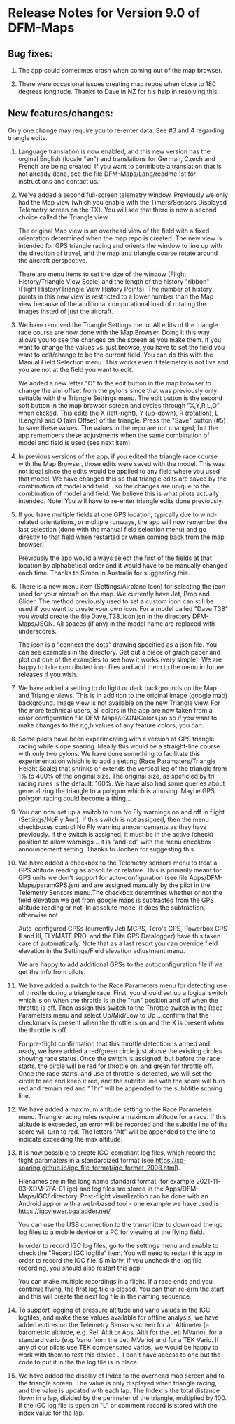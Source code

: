 # Release Notes for Version 9.0 of DFM-Maps

## Bug fixes:

1. The app could sometimes crash when coming out of the map
	browser.

2. There were occasional issues creating map repos when close to
	180 degrees longitude. Thanks to Dave in NZ for his help in
	resolving this.

## New features/changes:

Only one change may require you to re-enter data. See #3 and 4
	regarding triangle edits.

1. Language translation is now enabled, and this new version has
	the orginal English (locale "en") and translations for German,
	Czech and French are being created. If you want to contribute a
	translation that is not already done, see the file
	DFM-Maps/Lang/readme.1st for instructions and contact us.

2. We've added a second full-screen telemetry window. Previously
	we only had the Map view (which you enable with the Timers/Sensors
	Displayed Telemetry screen on the TX). You will see that there is
	now a second choice called the Triangle view.

	The original Map view is
	an overhead view of the field with a fixed
	orientation determined when the map repo is created. The new view is
	intended for GPS triangle racing and orients the window to line up
	with the direction of travel, and the map and triangle course rotate
	around the aircraft perspective.

	There are menu items to set the size of the window (Flight
	History/Triangle View Scale) and the length of the history
	"ribbon"
	(Flight History/Triangle View History Points). The number of
	history points in this new view is restricted to a lower number
	than the Map view because of the additional computational load of
	rotating the images insted of just the aircraft.

3. We have removed the Triangle Settings menu. All edits of the
	triangle race course are now done with the Map Browser. Doing it
	this way allows you to see the changes on the screen as you make
	them. If you want to change the values vs. just browse, you have
	to set the field you want to edit/change to be the current
	field. You can do this with the Manual Field Selection menu. This
	works even if telemetry is not live and you are not at the field
	you want to edit.

	We added a new letter "O" to the edit button in the map browser to
	change the aim offset from the pylons since that was previously
	only settable with the Triangle Settings menu.  The edit button is
	the second soft button in the map browser screen and cycles
	through "X,Y,R,L,O" when clicked. This edits the X (left-right), Y
	(up-down), R (rotation), L (Length) and O (aim Offset) of the
	triangle. Press the "Save" button (#5) to save these values. The
	values in the repo are not changed, but the app remembers these
	adjustments when the same combination of model and field is used
	(see next item).

4. In previous versions of the app, if you edited the triangle
	race course with the Map Browser, those edits were saved with the
	model. This was not ideal since the edits would be applied to any
	field where you used that model. We have changed this so that
	triangle edits are saved by the combination of model and field
	.. so the changes are unique to the combination of model and
	field. We believe this is what pilots actually intended. Note! You
	will have to re-enter triangle edits done previously.

5. If you have multiple fields at one GPS location, typically due
	to wind-related orientations, or multiple runways, the app will
	now remember the last selection (done with the manual field
	selection menu) and go directly to that field when restarted or
	when coming back from the map browser.

	Previously the app would always select the first of the fields at
	that location by alphabetical order and it would have to be
	manually changed each time. Thanks to Simon in Australia for
	suggesting this.

6. There is a new menu item (Settings/Airplane Icon) for selecting
	the icon used for your aircraft on the map. We currently have Jet,
	Prop and Glider. The method previously used to set a custom icon
	can still be used if you want to create your own icon. For a model
	called "Dave T38" you would create the file Dave_T38_icon.jsn in
	the directory DFM-Maps/JSON. All spaces (if any) in the model name
	are replaced with underscores.

	The icon is a "connect the dots" drawing specified as a json
	file. You can see examples in the directory. Get out a piece of
	graph paper and plot out one of the examples to see how it works
	(very simple). We are happy to take contributed icon files and add
	them to the menu in future releases if you wish.

7. We have added a setting to do light or dark backgrounds on the
	Map and Triangle views. This is in addition to the original image
	(google map) background. Image view is not available on the new
	Triangle view.  For the more technical users, all colors in the
	app are now taken from a color configuration file
	DFM-Maps/JSON/Colors.jsn so if you want to make changes to the
	r,g,b values of any feature colors, you can.

8. Some pilots have been experimenting with a version of GPS
	triangle racing while slope soaring. Ideally this would be a
	straight-line course with only two pylons. We have done something
	to facilitate this experimentation which is to add a setting (Race
	Paramaters/Triangle Height Scale) that shrinks or extends the
	vertical leg of the triangle from 1% to 400% of the original
	size. The original size, as speficied by tri racing rules is the
	default: 100%. We have also had some queries about generalizing
	the triangle to a polygon which is amusing. Maybe GPS polygon
	racing could become a thing...

9. You can now set up a switch to turn No Fly warnings on and off in
	flight (Settings/NoFly Ann). If this switch is not assigned, then the
	menu checkboxes control No Fly warning announcements as they have
	previously. If the switch is assigned, it must be in the active (check)
	position to allow warnings .. it is "and-ed" with the menu checkbox
	announcement setting. Thanks to Jochen for suggesting this.

10. We have added a checkbox to the Telemetry sensors menu to
	treat a GPS altitude reading as absolute or relative. This is
	primarily meant for GPS units we don't support for
	auto-configuration (see file Apps/DFM-Maps/paramGPS.jsn) and are
	assigned manually by the pilot in the Telemetry Sensors menu.The
	checkbox determines whether or not the field elevation we get from
	google maps is subtracted from the GPS altitude reading or not. In
	absolute mode, it does the subtraction, otherwise not.

	Auto-configured GPSs (currently Jeti MGPS, Tero's GPS, Powerbox
	GPS II and III, FLYMATE PRO, and the Elite GPS Datalogger) have
	this taken care of automatically. Note that as a last resort you
	can override field elevation in the Settings/Field elevation
	adjustment menu.

	We are happy to add additional GPSs to the autoconfiguration file
	if we get the info from pilots.

11. We have added a switch to the Race Parameters menu for
	detecting use of throttle during a triangle race. First, you
	should set up a logical switch which is on when the throttle is in
	the "run" position and off when the throttle is off.  Then assign
	this switch to the Throttle switch in the Race Parameters menu and
	select Up/Mid/Low to Up .. confirm that the checkmark is present
	when the throttle is on and the X is present when the throttle is
	off.

	For pre-flight confirmation that this throttle detection is armed
	and ready, we have added a red/green circle just above the
	existing circles showing race status.  Once the switch is
	assigned, but before the race starts, the circle will be red for
	throttle on, and green for throttle off. Once the race starts, and
	use of throttle is detected, we will set the circle to red and
	keep it red, and the subtitle line with the score will turn red
	and remain red and "Thr" will be appended to the subbtitle scoring
	line.

12. We have added a maximum altitude setting to the Race
	Parameters menu. Triangle racing rules require a maximum altitude
	for a race. If this altitude is exceeded, an error will be
	recorded and the subtitle line of the score will turn to red. The
	letters "Alt" will be appended to the line to indicate exceeding
	the max altitude.

13. It is now possible to create IGC-compliant log files, which
	record the flight paramaters in a standardized format (see
	https://xp-soaring.github.io/igc_file_format/igc_format_2008.html).

	Filenames are in the long name standard format (for example
	2021-11-03-XDM-7FA-01.igc) and log files are stored in the
	Apps/DFM-Maps/IGC/ directory. Post-flight visualization can be
	done with an Android app or with a web-based tool - one example we
	have used is https://igcviewer.bgaladder.net/

	You can use the USB connection to the transmitter to download the
	igc log files to a mobile device or a PC for viewing at the flying
	field.

	In order to record IGC log files, go to the settings menu and
	enable to check the "Record IGC logfile" item. You will need to
	restart this app in order to record the IGC file.  Similarly, if
	you uncheck the log file recording, you should also restart this
	app.

	You can make multiple recordings in a flight. If a race ends and
	you continue flying, the first log file is closed, You can then
	re-arm the start and this will create the next log file in the
	naming sequence.

14. To support logging of pressure altitude and vario values in
	the IGC logfiles, and make these values available for offline
	analysis, we have added entires on the Telemetry Sensors screen
	for an Altimeter (a barometric altitude, e.g. Rel. Altit or
	Abs. Altit for the Jeti MVario), for a standard vario
	(e.g. Vario from the Jeti MVario) and for a TEK Vario. If any of
	our pilots use TEK compensated varios, we would be happy to work
	with them to test this device .. I don't have access to one but
	the code to put it in the the log file is in place.

15. We have added the display of Index to the overhead map screen
	and to the triangle screen. The value is only displayed when
	triangle racing, and the value is updated with each lap. The Index
	is the total distance flown in a lap, divided by the perimeter of
	the triangle, multiplied by 100. If the IGC log file is open an
	"L" or comment record is stored with the index value for the lap.
